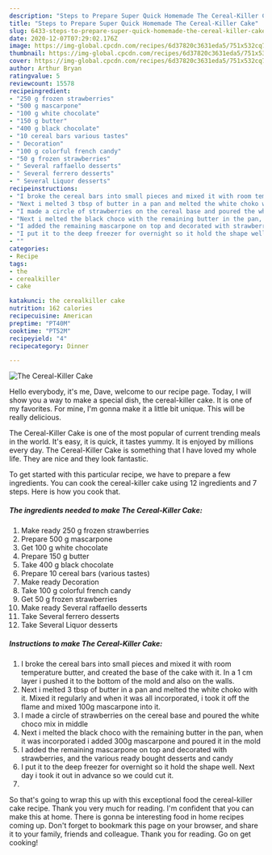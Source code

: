 ```yaml
---
description: "Steps to Prepare Super Quick Homemade The Cereal-Killer Cake"
title: "Steps to Prepare Super Quick Homemade The Cereal-Killer Cake"
slug: 6433-steps-to-prepare-super-quick-homemade-the-cereal-killer-cake
date: 2020-12-07T07:29:02.176Z
image: https://img-global.cpcdn.com/recipes/6d37820c3631eda5/751x532cq70/the-cereal-killer-cake-recipe-main-photo.jpg
thumbnail: https://img-global.cpcdn.com/recipes/6d37820c3631eda5/751x532cq70/the-cereal-killer-cake-recipe-main-photo.jpg
cover: https://img-global.cpcdn.com/recipes/6d37820c3631eda5/751x532cq70/the-cereal-killer-cake-recipe-main-photo.jpg
author: Arthur Bryan
ratingvalue: 5
reviewcount: 15578
recipeingredient:
- "250 g frozen strawberries"
- "500 g mascarpone"
- "100 g white chocolate"
- "150 g butter"
- "400 g black chocolate"
- "10 cereal bars various tastes"
- " Decoration"
- "100 g colorful french candy"
- "50 g frozen strawberries"
- " Several raffaello desserts"
- " Several ferrero desserts"
- " Several Liquor desserts"
recipeinstructions:
- "I broke the cereal bars into small pieces and mixed it with room temperature butter, and created the base of the cake with it. In a 1 cm layer i pushed it to the bottom of the mold and also on the walls."
- "Next i melted 3 tbsp of butter in a pan and melted the white choko with it. Mixed it regularly and when it was all incorporated, i took it off the flame and mixed 100g mascarpone into it."
- "I made a circle of strawberries on the cereal base and poured the white choco mix in middle"
- "Next i melted the black choco with the remaining butter in the pan, when it was incorporated i added 300g mascarpone and poured it in the mold"
- "I added the remaining mascarpone on top and decorated with strawberries, and the various ready bought desserts and candy"
- "I put it to the deep freezer for overnight so it hold the shape well. Next day i took it out in advance so we could cut it."
- ""
categories:
- Recipe
tags:
- the
- cerealkiller
- cake

katakunci: the cerealkiller cake 
nutrition: 162 calories
recipecuisine: American
preptime: "PT40M"
cooktime: "PT52M"
recipeyield: "4"
recipecategory: Dinner

---
```



![The Cereal-Killer Cake](https://img-global.cpcdn.com/recipes/6d37820c3631eda5/751x532cq70/the-cereal-killer-cake-recipe-main-photo.jpg)

Hello everybody, it's me, Dave, welcome to our recipe page. Today, I will show you a way to make a special dish, the cereal-killer cake. It is one of my favorites. For mine, I'm gonna make it a little bit unique. This will be really delicious.

The Cereal-Killer Cake is one of the most popular of current trending meals in the world. It's easy, it is quick, it tastes yummy. It is enjoyed by millions every day. The Cereal-Killer Cake is something that I have loved my whole life. They are nice and they look fantastic.




To get started with this particular recipe, we have to prepare a few ingredients. You can cook the cereal-killer cake using 12 ingredients and 7 steps. Here is how you cook that.

<!--inarticleads1-->

##### The ingredients needed to make The Cereal-Killer Cake:

1. Make ready 250 g frozen strawberries
1. Prepare 500 g mascarpone
1. Get 100 g white chocolate
1. Prepare 150 g butter
1. Take 400 g black chocolate
1. Prepare 10 cereal bars (various tastes)
1. Make ready  Decoration
1. Take 100 g colorful french candy
1. Get 50 g frozen strawberries
1. Make ready  Several raffaello desserts
1. Take  Several ferrero desserts
1. Take  Several Liquor desserts




<!--inarticleads2-->

##### Instructions to make The Cereal-Killer Cake:

1. I broke the cereal bars into small pieces and mixed it with room temperature butter, and created the base of the cake with it. In a 1 cm layer i pushed it to the bottom of the mold and also on the walls.
1. Next i melted 3 tbsp of butter in a pan and melted the white choko with it. Mixed it regularly and when it was all incorporated, i took it off the flame and mixed 100g mascarpone into it.
1. I made a circle of strawberries on the cereal base and poured the white choco mix in middle
1. Next i melted the black choco with the remaining butter in the pan, when it was incorporated i added 300g mascarpone and poured it in the mold
1. I added the remaining mascarpone on top and decorated with strawberries, and the various ready bought desserts and candy
1. I put it to the deep freezer for overnight so it hold the shape well. Next day i took it out in advance so we could cut it.
1. 




So that's going to wrap this up with this exceptional food the cereal-killer cake recipe. Thank you very much for reading. I'm confident that you can make this at home. There is gonna be interesting food in home recipes coming up. Don't forget to bookmark this page on your browser, and share it to your family, friends and colleague. Thank you for reading. Go on get cooking!
